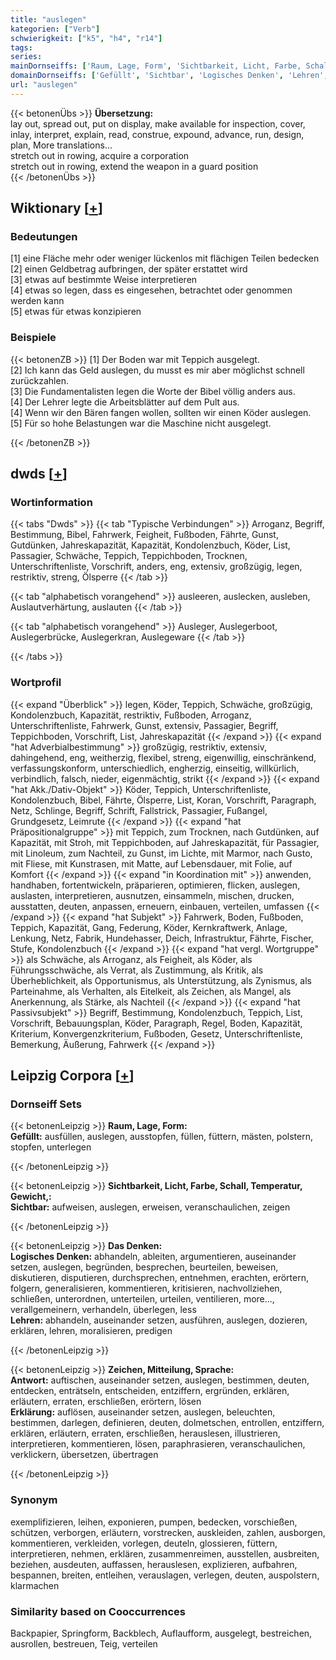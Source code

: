 ```yaml
---
title: "auslegen"
kategorien: ["Verb"]
schwierigkeit: ["k5", "h4", "r14"]
tags:
series:
mainDornseiffs: ['Raum, Lage, Form', 'Sichtbarkeit, Licht, Farbe, Schall, Temperatur, Gewicht,', 'Das Denken', 'Zeichen, Mitteilung, Sprache']
domainDornseiffs: ['Gefüllt', 'Sichtbar', 'Logisches Denken', 'Lehren', 'Antwort', 'Erklärung']
url: "auslegen"
---
```


{{< betonenÜbs >}}
**Übersetzung:**  
lay out, spread out, put on display, make available for inspection, cover, inlay, interpret, explain, read, construe, expound, advance, run, design, plan, More translations...  
stretch out in rowing, acquire a corporation  
stretch out in rowing, extend the weapon in a guard position  
{{< /betonenÜbs >}}

## Wiktionary [[+](https://de.wiktionary.org/wiki/auslegen)]

### Bedeutungen
[1] eine Fläche mehr oder weniger lückenlos mit flächigen Teilen bedecken  
[2] einen Geldbetrag aufbringen, der später erstattet wird  
[3] etwas auf bestimmte Weise interpretieren  
[4] etwas so legen, dass es eingesehen, betrachtet oder genommen werden kann  
[5] etwas für etwas konzipieren  

### Beispiele
{{< betonenZB >}}
[1] Der Boden war mit Teppich ausgelegt.  
[2] Ich kann das Geld auslegen, du musst es mir aber möglichst schnell zurückzahlen.  
[3] Die Fundamentalisten legen die Worte der Bibel völlig anders aus.  
[4] Der Lehrer legte die Arbeitsblätter auf dem Pult aus.  
[4] Wenn wir den Bären fangen wollen, sollten wir einen Köder auslegen.  
[5] Für so hohe Belastungen war die Maschine nicht ausgelegt.  

{{< /betonenZB >}}


## dwds [[+](https://www.dwds.de/wb/auslegen)]

### Wortinformation
{{< tabs "Dwds" >}}
{{< tab "Typische Verbindungen" >}}
Arroganz, Begriff, Bestimmung, Bibel, Fahrwerk, Feigheit, Fußboden, Fährte, Gunst, Gutdünken, Jahreskapazität, Kapazität, Kondolenzbuch, Köder, List, Passagier, Schwäche, Teppich, Teppichboden, Trocknen, Unterschriftenliste, Vorschrift, anders, eng, extensiv, großzügig, legen, restriktiv, streng, Ölsperre
{{< /tab >}}

{{< tab "alphabetisch vorangehend" >}}
ausleeren, auslecken, ausleben, Auslautverhärtung, auslauten
{{< /tab >}}

{{< tab "alphabetisch vorangehend" >}}
Ausleger, Auslegerboot, Auslegerbrücke, Auslegerkran, Auslegeware
{{< /tab >}}

{{< /tabs >}}

### Wortprofil
{{< expand "Überblick" >}} legen, Köder, Teppich, Schwäche, großzügig, Kondolenzbuch, Kapazität, restriktiv, Fußboden, Arroganz, Unterschriftenliste, Fahrwerk, Gunst, extensiv, Passagier, Begriff, Teppichboden, Vorschrift, List, Jahreskapazität {{< /expand >}}
{{< expand "hat Adverbialbestimmung" >}} großzügig, restriktiv, extensiv, dahingehend, eng, weitherzig, flexibel, streng, eigenwillig, einschränkend, verfassungskonform, unterschiedlich, engherzig, einseitig, willkürlich, verbindlich, falsch, nieder, eigenmächtig, strikt {{< /expand >}}
{{< expand "hat Akk./Dativ-Objekt" >}} Köder, Teppich, Unterschriftenliste, Kondolenzbuch, Bibel, Fährte, Ölsperre, List, Koran, Vorschrift, Paragraph, Netz, Schlinge, Begriff, Schrift, Fallstrick, Passagier, Fußangel, Grundgesetz, Leimrute {{< /expand >}}
{{< expand "hat Präpositionalgruppe" >}} mit Teppich, zum Trocknen, nach Gutdünken, auf Kapazität, mit Stroh, mit Teppichboden, auf Jahreskapazität, für Passagier, mit Linoleum, zum Nachteil, zu Gunst, im Lichte, mit Marmor, nach Gusto, mit Fliese, mit Kunstrasen, mit Matte, auf Lebensdauer, mit Folie, auf Komfort {{< /expand >}}
{{< expand "in Koordination mit" >}} anwenden, handhaben, fortentwickeln, präparieren, optimieren, flicken, auslegen, auslasten, interpretieren, ausnutzen, einsammeln, mischen, drucken, ausstatten, deuten, anpassen, erneuern, einbauen, verteilen, umfassen {{< /expand >}}
{{< expand "hat Subjekt" >}} Fahrwerk, Boden, Fußboden, Teppich, Kapazität, Gang, Federung, Köder, Kernkraftwerk, Anlage, Lenkung, Netz, Fabrik, Hundehasser, Deich, Infrastruktur, Fährte, Fischer, Stufe, Kondolenzbuch {{< /expand >}}
{{< expand "hat vergl. Wortgruppe" >}} als Schwäche, als Arroganz, als Feigheit, als Köder, als Führungsschwäche, als Verrat, als Zustimmung, als Kritik, als Überheblichkeit, als Opportunismus, als Unterstützung, als Zynismus, als Parteinahme, als Verhalten, als Eitelkeit, als Zeichen, als Mangel, als Anerkennung, als Stärke, als Nachteil {{< /expand >}}
{{< expand "hat Passivsubjekt" >}} Begriff, Bestimmung, Kondolenzbuch, Teppich, List, Vorschrift, Bebauungsplan, Köder, Paragraph, Regel, Boden, Kapazität, Kriterium, Konvergenzkriterium, Fußboden, Gesetz, Unterschriftenliste, Bemerkung, Äußerung, Fahrwerk {{< /expand >}}

## Leipzig Corpora [[+](https://corpora.uni-leipzig.de/en/res?word=auslegen&corpusId=deu_newscrawl-public_2018)]

### Dornseiff Sets
{{< betonenLeipzig >}}
**Raum, Lage, Form:**  
**Gefüllt:** ausfüllen, auslegen, ausstopfen, füllen, füttern, mästen, polstern, stopfen, unterlegen  

{{< /betonenLeipzig >}}


{{< betonenLeipzig >}}
**Sichtbarkeit, Licht, Farbe, Schall, Temperatur, Gewicht,:**  
**Sichtbar:** aufweisen, auslegen, erweisen, veranschaulichen, zeigen  

{{< /betonenLeipzig >}}


{{< betonenLeipzig >}}
**Das Denken:**  
**Logisches Denken:** abhandeln, ableiten, argumentieren, auseinander setzen, auslegen, begründen, besprechen, beurteilen, beweisen, diskutieren, disputieren, durchsprechen, entnehmen, erachten, erörtern, folgern, generalisieren, kommentieren, kritisieren, nachvollziehen, schließen, unterordnen, unterteilen, urteilen, ventilieren, more..., verallgemeinern, verhandeln, überlegen, less  
**Lehren:** abhandeln, auseinander setzen, ausführen, auslegen, dozieren, erklären, lehren, moralisieren, predigen  

{{< /betonenLeipzig >}}


{{< betonenLeipzig >}}
**Zeichen, Mitteilung, Sprache:**  
**Antwort:** auftischen, auseinander setzen, auslegen, bestimmen, deuten, entdecken, enträtseln, entscheiden, entziffern, ergründen, erklären, erläutern, erraten, erschließen, erörtern, lösen  
**Erklärung:** auflösen, auseinander setzen, auslegen, beleuchten, bestimmen, darlegen, definieren, deuten, dolmetschen, entrollen, entziffern, erklären, erläutern, erraten, erschließen, herauslesen, illustrieren, interpretieren, kommentieren, lösen, paraphrasieren, veranschaulichen, verklickern, übersetzen, übertragen  

{{< /betonenLeipzig >}}

### Synonym
exemplifizieren, leihen, exponieren, pumpen, bedecken, vorschießen, schützen, verborgen, erläutern, vorstrecken, auskleiden, zahlen, ausborgen, kommentieren, verkleiden, vorlegen, deuteln, glossieren, füttern, interpretieren, nehmen, erklären, zusammenreimen, ausstellen, ausbreiten, beziehen, ausdeuten, auffassen, herauslesen, explizieren, aufbahren, bespannen, breiten, entleihen, verauslagen, verlegen, deuten, auspolstern, klarmachen


### Similarity based on Cooccurrences
Backpapier, Springform, Backblech, Auflaufform, ausgelegt, bestreichen, ausrollen, bestreuen, Teig, verteilen

